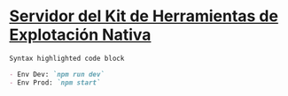 # [Servidor del Kit de Herramientas de Explotación Nativa](https://santiagomena.github.io/khen-server/)

```markdown
Syntax highlighted code block

- Env Dev: `npm run dev`
- Env Prod: `npm start`

```
